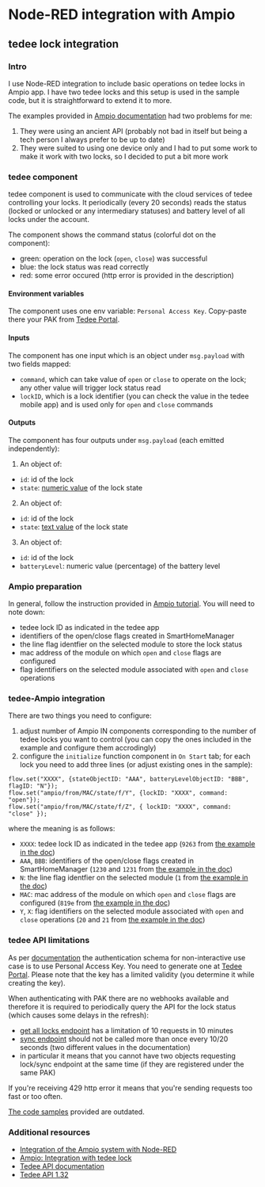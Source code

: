 # Node-RED integration with Ampio
## tedee lock integration
### Intro
I use Node-RED integration to include basic operations on tedee locks in Ampio app. I have two tedee locks and this setup is used in the sample code, but it is straightforward to extend it to more.

The examples provided in [Ampio documentation](https://help.ampio.com/en/installer-tutorials/integration-with-tedee-lock/) had two problems for me:
1. They were using an ancient API (probably not bad in itself but being a tech person I always prefer to be up to date)
2. They were suited to using one device only and I had to put some work to make it work with two locks, so I decided to put a bit more work

### tedee component
tedee component is used to communicate with the cloud services of tedee controlling your locks. It periodically (every 20 seconds) reads the status (locked or unlocked or any intermediary statuses) and battery level of all locks under the account.

The component shows the command status (colorful dot on the component):
- green: operation on the lock (`open`, `close`) was successful
- blue: the lock status was read correctly
- red: some error occured (http error is provided in the description)

#### Environment variables
The component uses one env variable: `Personal Access Key`. Copy-paste there your PAK from [Tedee Portal](https://portal.tedee.com/personal-access-keys).

#### Inputs
The component has one input which is an object under `msg.payload` with two fields mapped:
- `command`, which can take value of `open` or `close` to operate on the lock; any other value will trigger lock status read
- `lockID`, which is a lock identifier (you can check the value in the tedee mobile app) and is used only for `open` and `close` commands

#### Outputs
The component has four outputs under `msg.payload` (each emitted independently):
1. An object of:
- `id`: id of the lock
- `state`: [numeric value](https://tedee-tedee-api-doc.readthedocs-hosted.com/en/latest/enums/lock-state.html) of the lock state
2. An object of:
- `id`: id of the lock
- `state`: [text value](https://tedee-tedee-api-doc.readthedocs-hosted.com/en/latest/enums/lock-state.html) of the lock state
3. An object of:
- `id`: id of the lock
- `batteryLevel`: numeric value (percentage) of the battery level

### Ampio preparation
In general, follow the instruction provided in [Ampio tutorial](https://help.ampio.com/en/installer-tutorials/integration-with-tedee-lock/). You will need to note down:
- tedee lock ID as indicated in the tedee app
- identifiers of the open/close flags created in SmartHomeManager
- the line flag identfier on the selected module to store the lock status
- mac address of the module on which `open` and `close` flags are configured
- flag identifiers on the selected module associated with `open` and `close` operations

### tedee-Ampio integration
There are two things you need to configure:
1. adjust number of Ampio IN components corresponding to the number of tedee locks you want to control (you can copy the ones included in the example and configure them accrodingly)
2. configure the `initialize` function component in `On Start` tab; for each lock you need to add three lines (or adjust existing ones in the sample):
```
flow.set("XXXX", {stateObjectID: "AAA", batteryLevelObjectID: "BBB", flagID: "N"});
flow.set("ampio/from/MAC/state/f/Y", {lockID: "XXXX", command: "open"});
flow.set("ampio/from/MAC/state/f/Z", { lockID: "XXXX", command: "close" });
```
where the meaning is as follows:
- `XXXX`: tedee lock ID as indicated in the tedee app (`9263` from [the example in the doc](https://help.ampio.com/en/installer-tutorials/integration-with-tedee-lock/))
- `AAA`, `BBB`: identifiers of the open/close flags created in SmartHomeManager (`1230` and `1231` from [the example in the doc](https://help.ampio.com/en/installer-tutorials/integration-with-tedee-lock/))
- `N`: the line flag identfier on the selected module (`1` from [the example in the doc](https://help.ampio.com/en/installer-tutorials/integration-with-tedee-lock/))
- `MAC`: mac address of the module on which `open` and `close` flags are configured (`819e` from [the example in the doc](https://help.ampio.com/en/installer-tutorials/integration-with-tedee-lock/))
- `Y`, `X`: flag identifiers on the selected module associated with `open` and `close` operations (`20` and `21` from [the example in the doc](https://help.ampio.com/en/installer-tutorials/integration-with-tedee-lock/))

### tedee API limitations
As per [documentation](https://tedee-tedee-api-doc.readthedocs-hosted.com/en/latest/howtos/authenticate.html) the authentication schema for non-interactive use case is to use Personal Access Key. You need to generate one at [Tedee Portal](https://portal.tedee.com/personal-access-keys). Please note that the key has a limited validity (you determine it while creating the key).

When authenticating with PAK there are no webhooks available and therefore it is required to periodically query the API for the lock status (which causes some delays in the refresh):
- [get all locks endpoint](https://tedee-tedee-api-doc.readthedocs-hosted.com/en/latest/endpoints/lock/get-all.html) has a limitation of 10 requests in 10 minutes
- [sync endpoint](https://tedee-tedee-api-doc.readthedocs-hosted.com/en/latest/endpoints/lock/sync.html) should not be called more than once every 10/20 seconds (two different values in the documentation)
- in particular it means that you cannot have two objects requesting lock/sync endpoint at the same time (if they are registered under the same PAK)

If you're receiving 429 http error it means that you're sending requests too fast or too often.

[The code samples](https://github.com/tedee-com/tedee-api-doc/tree/master/samples/cs) provided are outdated.

### Additional resources
- [Integration of the Ampio system with Node-RED](https://help.ampio.com/en/installer-tutorials/integration-of-the-ampio-system-with-node-red/)
- [Ampio: Integration with tedee lock](https://help.ampio.com/en/installer-tutorials/integration-with-tedee-lock/)
- [Tedee API documentation](https://tedee-tedee-api-doc.readthedocs-hosted.com/en/latest/)
- [Tedee API 1.32](https://api.tedee.com/swagger/index.html)
